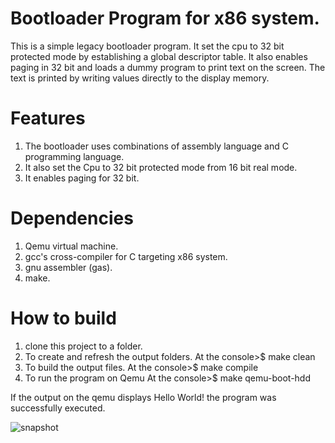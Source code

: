 # Bootloader Program for x86 system.
This is a simple legacy bootloader program. It set the cpu to 32 bit protected mode by establishing a global descriptor table. It also enables paging in 32 bit and loads a dummy program to print text on the screen. The text is printed by writing values directly to the display memory.

# Features
1. The bootloader uses combinations of assembly language and C programming language.
2. It also set the Cpu to 32 bit protected mode from 16 bit real mode.
3. It enables paging for 32 bit.

# Dependencies
1. Qemu virtual machine.
2. gcc's cross-compiler for C targeting x86 system.
3. gnu assembler (gas).
4. make.

# How to build
1. clone this project to a folder.
2. To create and refresh the output folders.
At the console>$ make clean
3. To build the output files.
At the console>$ make compile
4. To run the program on Qemu
At the console>$ make qemu-boot-hdd

If the output on the qemu displays Hello World! the program was successfully executed.

![snapshot](https://i.imgur.com/UROBveC.png)
